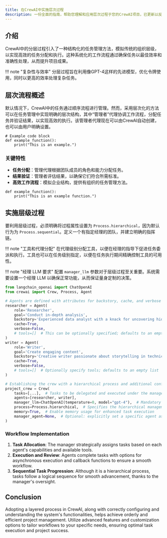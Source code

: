 ```yaml
---
title: 在CrewAI中实施层次过程
description: 一份全面的指南，帮助您理解和应用层次过程于您的CrewAI项目，已更新以反映最新的编码实践和功能。
---
```


## 介绍
CrewAI中的分层过程引入了一种结构化的任务管理方法，模拟传统的组织层级，以实现高效的任务分配和执行。这种系统化的工作流程通过确保任务以最佳效率和准确性处理，从而提升项目成果。

!!! note "复杂性与效率"
    分层过程旨在利用像GPT-4这样的先进模型，优化令牌使用，同时以更高的效率处理复杂任务。

## 层次流程概述
默认情况下，CrewAI中的任务通过顺序流程进行管理。然而，采用层次化的方法可以在任务管理中实现明确的层次结构，其中“管理者”代理协调工作流程，分配任务并验证结果，以实现高效的执行。该管理者代理现在可以由CrewAI自动创建，也可以由用户明确设置。
```
# Example code block
def example_function():
    print("This is an example.")
```

### 关键特性
- **任务分配**：管理代理根据团队成员的角色和能力分配任务。
- **结果验证**：管理者评估结果，以确保它们符合所需标准。
- **高效工作流程**：模拟企业结构，提供有组织的任务管理方法。

```
def example_function():
    print("This is an example function.")
```

## 实施层级过程
要利用层级过程，必须明确将过程属性设置为 `Process.hierarchical`，因为默认行为为 `Process.sequential`。定义一个有指定经理的团队，并建立明确的指挥链。

!!! note "工具和代理分配"
    在代理级别分配工具，以便在经理的指导下促进任务委派和执行。工具也可以在任务级别指定，以便在任务执行期间精确控制工具的可用性。

!!! note "经理 LLM 要求"
    配置 `manager_llm` 参数对于层级过程至关重要。系统需要设置一个经理 LLM 以确保正常功能，从而保证量身定制的决策。

```python
from langchain_openai import ChatOpenAI
from crewai import Crew, Process, Agent

# Agents are defined with attributes for backstory, cache, and verbose mode
researcher = Agent(
    role='Researcher',
    goal='Conduct in-depth analysis',
    backstory='Experienced data analyst with a knack for uncovering hidden trends.',
    cache=True,
    verbose=False,
    # tools=[]  # This can be optionally specified; defaults to an empty list
)
writer = Agent(
    role='Writer',
    goal='Create engaging content',
    backstory='Creative writer passionate about storytelling in technical domains.',
    cache=True,
    verbose=False,
    # tools=[]  # Optionally specify tools; defaults to an empty list
)

# Establishing the crew with a hierarchical process and additional configurations
project_crew = Crew(
    tasks=[...],  # Tasks to be delegated and executed under the manager's supervision
    agents=[researcher, writer],
    manager_llm=ChatOpenAI(temperature=0, model="gpt-4"),  # Mandatory if manager_agent is not set
    process=Process.hierarchical,  # Specifies the hierarchical management approach
    memory=True,  # Enable memory usage for enhanced task execution
    manager_agent=None,  # Optional: explicitly set a specific agent as manager instead of the manager_llm
)
```

### Workflow Implementation
1. **Task Allocation**: The manager strategically assigns tasks based on each agent's capabilities and available tools.
2. **Execution and Review**: Agents complete tasks with options for asynchronous execution and callback functions to ensure a smooth workflow.
3. **Sequential Task Progression**: Although it is a hierarchical process, tasks follow a logical sequence for smooth advancement, thanks to the manager's oversight.

## Conclusion  
Adopting a layered process in CrewAI, along with correctly configuring and understanding the system's functionalities, helps achieve orderly and efficient project management. Utilize advanced features and customization options to tailor workflows to your specific needs, ensuring optimal task execution and project success.